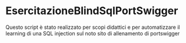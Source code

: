 # EsercitazioneBlindSqlPortSwigger
Questo script è stato realizzato per scopi didattici e per automatizzare il learning di una SQL injection sul noto sito di allenamento di portswigger
